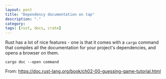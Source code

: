 ```yaml
---
layout: post
title: "Dependency documentation on tap"
description: "."
category:
tags: [rust, docs, crate]
---
```

Rust has a lot of nice features - one is that it comes with a `cargo` command that compiles all the documentation for your project's dependencies, and opens a browser on them.

    cargo doc --open command

From: https://doc.rust-lang.org/book/ch02-00-guessing-game-tutorial.html
